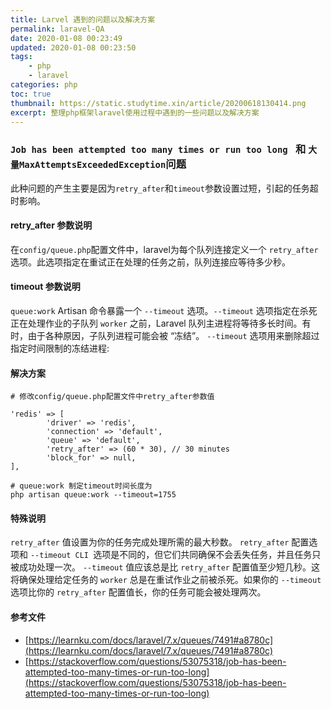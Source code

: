 ```yaml
---
title: Larvel 遇到的问题以及解决方案
permalink: laravel-QA
date: 2020-01-08 00:23:49
updated: 2020-01-08 00:23:50
tags: 
    - php
    - laravel
categories: php
toc: true
thumbnail: https://static.studytime.xin/article/20200618130414.png
excerpt: 整理php框架laravel使用过程中遇到的一些问题以及解决方案
---
```


### `Job has been attempted too many times or run too long ` 和 `大量MaxAttemptsExceededException`问题

此种问题的产生主要是因为`retry_after`和`timeout`参数设置过短，引起的任务超时影响。


#### retry_after 参数说明
在`config/queue.php`配置文件中，laravel为每个队列连接定义一个 `retry_after` 选项。此选项指定在重试正在处理的任务之前，队列连接应等待多少秒。

#### timeout 参数说明
`queue:work` Artisan 命令暴露一个 `--timeout` 选项。`--timeout` 选项指定在杀死正在处理作业的子队列 `worker` 之前，Laravel 队列主进程将等待多长时间。有时，由于各种原因，子队列进程可能会被 “冻结”。 `--timeout` 选项用来删除超过指定时间限制的冻结进程:

#### 解决方案
```
# 修改config/queue.php配置文件中retry_after参数值

'redis' => [
        'driver' => 'redis',
        'connection' => 'default',
        'queue' => 'default',
        'retry_after' => (60 * 30), // 30 minutes
        'block_for' => null,
],

# queue:work 制定timeout时间长度为
php artisan queue:work --timeout=1755
```

#### 特殊说明
`retry_after` 值设置为你的任务完成处理所需的最大秒数。
`retry_after` 配置选项和 `--timeout CLI `选项是不同的，但它们共同确保不会丢失任务，并且任务只被成功处理一次。
`--timeout` 值应该总是比 `retry_after` 配置值至少短几秒。这将确保处理给定任务的 `worker` 总是在重试作业之前被杀死。如果你的 `--timeout` 选项比你的 `retry_after` 配置值长，你的任务可能会被处理两次。


#### 参考文件
- [https://learnku.com/docs/laravel/7.x/queues/7491#a8780c](https://learnku.com/docs/laravel/7.x/queues/7491#a8780c)
- [https://stackoverflow.com/questions/53075318/job-has-been-attempted-too-many-times-or-run-too-long](https://stackoverflow.com/questions/53075318/job-has-been-attempted-too-many-times-or-run-too-long)
